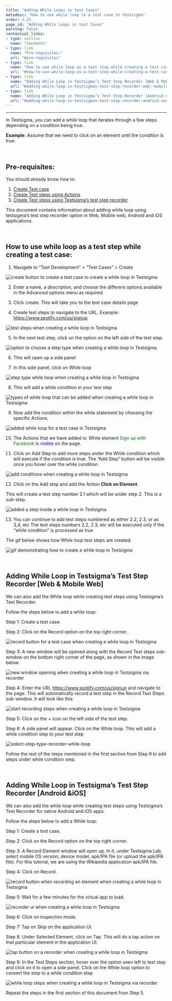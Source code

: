 ```yaml
---
title: "Adding While Loops in test Cases"
metadesc: "How to use while loop in a test case in Testsigma"
order: 4.25
page_id: "Adding While Loops in test Cases"
warning: false
contextual_links:
- type: section
  name: "Contents"
- type: link
  name: "Pre-requisites:"
  url: "#pre-requisites"
- type: link
  name: "How to use while loop as a test step while creating a test case:"
  url: "#how-to-use-while-loop-as-a-test-step-while-creating-a-test-case"
- type: link
  name: "Adding While Loop in Testsigma’s Test Step Recorder [Web & Mobile Web]"
  url: "#adding-while-loop-in-testsigmas-test-step-recorder-web--mobile-web"
- type: link
  name: "Adding While Loop in Testsigma’s Test Step Recorder [Android &iOS]"
  url: "#adding-while-loop-in-testsigmas-test-step-recorder-android-ios"
---
```


---

In Testsigma, you can add a while loop that iterates through a few steps depending on a condition being true. 

**Example**: Assume that we need to click on an element until the condition is true.

&emsp;

## **Pre-requisites:**

You should already know how to:
 1. [Create Test case](https://testsigma.com/docs/test-cases/manage/add-edit-delete/)
 2. [Create Test steps using Actions](https://testsigma.com/docs/test-cases/create-steps-nl/overview/)
 3. [Create Test steps using Testsigma’s test step recorder](https://testsigma.com/docs/test-cases/create-steps-recorder/web-apps/overview/)

This document contains information about adding while loop using testsigma’s test step recorder option in Web, Mobile web, Android and iOS applications.

&emsp;

## **How to use while loop as a test step while creating a test case:**
 1. Navigate to “Test Development” > “Test Cases” > Create

![create button to create a test case to create a while loop in Testsigma](https://docs.testsigma.com/images/while-loop/create-button-test-cases-while-loop.png)

 2. Enter a name, a description, and choose the different options available in the Advanced options menu as required
   
 3. Click create. This will take you to the test case details page 


 4. Create test steps to navigate to the URL. Example: https://www.spotify.com/us/signup

![test steps when creating a while loop in Testsigma](https://docs.testsigma.com/images/while-loop/test-steps-while-loop.png)

 5. In the next test step, click on the option on the left side of the test step.
 
![option to choose a step type when creating a while loop in Testsigma](https://docs.testsigma.com/images/while-loop/option-to-choose-step-type-while-loop.png)

 6. This will open up a side panel 
   
 7. In this side panel, click on While loop

![step type while loop when creating a while loop in Testsigma](https://docs.testsigma.com/images/while-loop/step-type-while-loop.png)

 8. This will add a while condition in your test step

![types of while loop that can be added when creating a while loop in Testsigma](https://docs.testsigma.com/images/while-loop/types-of-while-loop.png)

 9. Now add the condition within the while statement by choosing the specific Actions.

![added while loop for a test case in Testsigma](https://docs.testsigma.com/images/while-loop/added-while-loop.png)

 10. The Actions that we have added is: While element <span Style="color:green">Sign up with Facebook</span> is <span style="color:blue">visible</span> on the page.

 11. Click on Add Step to add more steps under the While condition which will execute if the condition is true. The “Add Step” button will be visible once you hover over the while condition.

![add conditions when creating a while loop in Testsigma](https://docs.testsigma.com/images/while-loop/add-conditions-for-while-loop.png)

 12. Click on the Add step and add the Action   **Click on Element**.

This will create a test step number 2.1 which will be under step 2. This is a sub-step.

![added a step inside a while loop in Testsigma](https://docs.testsigma.com/images/while-loop/added-click-step-inside-a-while-loop.png)

 13. You can continue to add test steps numbered as either 2.2, 2.3, or as 3,4, etc
The test steps numbers 2.2, 2.3, etc will be executed only if the “while condition” is processed as true


The gif below shows how While loop test steps are created.

![gif demonstrating how to create a while loop in Testsigma](https://docs.testsigma.com/images/while-loop/gif-creating-while-loop.gif)

&emsp;

## **Adding While Loop in Testsigma’s Test Step Recorder [Web & Mobile Web]**

We can also add the While loop while creating test steps 
using Testsigma’s Test Recorder.

Follow the steps below to add a while loop:

 Step 1: Create a test case.

 Step 2: Click on the Record option on the top right corner.

 ![record button for a test case when creating a while loop in Testsigma](https://docs.testsigma.com/images/while-loop/record-button-for-a-test-case-while-loop.png)
 
 Step 3: A new window will be opened along with the Record Test steps sub-window on the bottom right corner of the page, as shown in the image below.

![new window opening when creating a while loop in Testsigma via recorder](https://docs.testsigma.com/images/while-loop/new-window-recorder-while-loop.png)

 Step 4: Enter the URL https://www.spotify.com/us/signup and navigate to the page. This will automatically record a test step in the Record Test Steps sub-window. It will look like this:

![start recording steps when creating a while loop in Testsigma](https://docs.testsigma.com/images/while-loop/to-record-steps-while-loop.png)


 Step 5: Click on the + icon on the left side of the test step.

 Step 6: A side panel will appear. Click on the While loop. This will add a while condition step to your test step

![select-step-type-recorder-while-loop](https://docs.testsigma.com/images/while-loop/select-step-type-recorder-while-loop.png)


Follow the rest of the steps mentioned in the first section from Step 9 to add steps under while condition step.

&emsp;

## **Adding While Loop in Testsigma’s Test Step Recorder [Android &iOS]**

We can also add the while loop while creating test steps using Testsigma’s Test Recorder for native Android and iOS apps.

Follow the steps below to add a While loop:

 Step 1: Create a test case.

 Step 2: Click on the Record option on the top right corner.

 Step 3: A Record Element window will open up. In it, under Testsigma Lab, select mobile OS version, device model, apk/IPA file (or upload the apk/IPA file). For this tutorial, we are using the Wikipedia application apk/IPA file. 

 Step 4: Click on Record.

 ![record button when recording an element when creating a while loop in Testsigma](https://docs.testsigma.com/images/while-loop/record-button-record-element-while-loop.png)

 Step 5: Wait for a few minutes for  the virtual app to load.

 ![recorder ui when creating a while loop in Testsigma](https://docs.testsigma.com/images/while-loop/recorder-ui-while-loop.png)

 Step 6: Click on inspection mode.

 Step 7: Tap on Skip on the application UI.

 Step 8: Under Selected Element, click on Tap. This will do a tap action on that particular element in the application UI.

![tap button on a recorder when creating a while loop in Testsigma](https://docs.testsigma.com/images/while-loop/tap-button-recorder-while-loop.png)
 
 Step 9:  In the Test Steps section,  hover over the option seen left to test step and click on it to open a side panel. Click on the While loop option to convert the step to a while condition step

![while loop steps when creating a while loop in Testsigma via recorder](https://docs.testsigma.com/images/while-loop/while-loop-steps-recorder.png)

Repeat the steps in the first section of this document from Step 5. 







